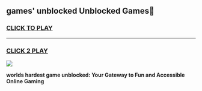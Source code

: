 
## games' unblocked Unblocked Games👋
<h3>
<a href="https://premium.freeplayer.one?title=games'_unblocked&ref=16F">CLICK TO PLAY</a></h3>
<hr>

<h3>
<a href="https://premium.freeplayer.one?title=games'_unblocked&ref=16F">CLICK 2 PLAY</a>
  
</h3>

<a href="https://premium.freeplayer.one?title=games'_unblocked&ref=16F/"><img src="https://clearcache.store/games.png"></a>


**worlds hardest game unblocked: Your Gateway to Fun and Accessible Online Gaming**

